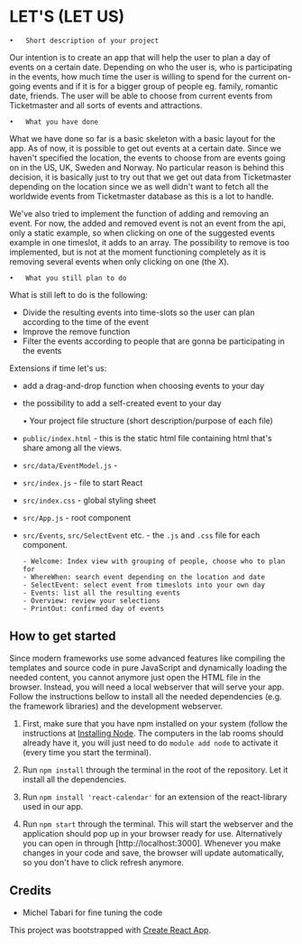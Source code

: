 # LET'S (LET US)

	•	Short description of your project
   
Our intention is to create an app that will help the user to plan a day of events on a certain date. 
Depending on who the user is, who is participating in the events, how much time the user is willing to spend for the current on-going events and if it is for a bigger group of people eg. family, romantic date, friends. The user will be able to choose from current events from Ticketmaster and all sorts of events and attractions.

	•	What you have done

What we have done so far is a basic skeleton with a basic layout for the app. As of now, it is possible to get out events at a certain date. Since we haven't specified the location, the events to choose from are events going on in the US, UK, Sweden and Norway. No particular reason is behind this decision, it is basically just to try out that we get out data from Ticketmaster depending on the location since we as well didn't want to fetch all the worldwide events from Ticketmaster database as this is a lot to handle.

We've also tried to implement the function of adding and removing an event. For now, the added and removed event is not an event from the api, only a static example, so when clicking on one of the suggested events example in one timeslot, it adds to an array. The possibility to remove is too implemented, but is not at the moment functioning completely as it is removing several events when only clicking on one (the X). 
   
	•	What you still plan to do

What is still left to do is the following:
- Divide the resulting events into time-slots so the user can plan according to the time of the event
- Improve the remove function
- Filter the events according to people that are gonna be participating in the events

Extensions if time let's us:
- add a drag-and-drop function when choosing events to your day
- the possibility to add a self-created event to your day

	•	Your project file structure (short description/purpose of each file)

* `public/index.html` - this is the static html file containing html that's share among all the views.
* `src/data/EventModel.js` - 
* `src/index.js` - file to start React
* `src/index.css` - global styling sheet
* `src/App.js` - root component
* `src/Events`, `src/SelectEvent` etc. - the `.js` and `.css` file for each component. 

      - Welcome: Index view with grouping of people, choose who to plan for
      - WhereWhen: search event depending on the location and date
      - SelectEvent: select event from timeslots into your own day
      - Events: list all the resulting events
      - Overview: review your selections
      - PrintOut: confirmed day of events

## How to get started

Since modern frameworks use some advanced features like compiling the templates and source code in pure
JavaScript and dynamically loading the needed content, you cannot anymore just open the HTML file 
in the browser. Instead, you will need a local webserver that will serve your app. Follow the instructions 
bellow to install all the needed dependencies (e.g. the framework libraries) and the development webserver.

1. First, make sure that you have npm installed on your system (follow the instructions
   at [Installing Node](https://docs.npmjs.com/getting-started/installing-node). The computers in the lab rooms
   should already have it, you will just need to do `module add node` to activate it (every time
   you start the terminal).

2. Run `npm install` through the terminal in the root of the repository. Let it
   install all the dependencies. 

3. Run `npm install 'react-calendar'` for an extension of the react-library used in our app.

4. Run `npm start` through the terminal. This will start the webserver and the application should pop up in your
   browser ready for use. Alternatively you can open in through [http://localhost:3000]. Whenever you make changes in your code and save, the browser will update automatically, so you don't have to click refresh anymore.


## Credits

* Michel Tabari for fine tuning the code

This project was bootstrapped with [Create React App](https://github.com/facebookincubator/create-react-app).
